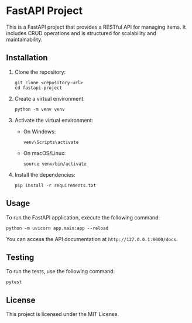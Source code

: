 # FastAPI Project

This is a FastAPI project that provides a RESTful API for managing items. It includes CRUD operations and is structured for scalability and maintainability.

## Installation

1. Clone the repository:

   ``` git
   git clone <repository-url>
   cd fastapi-project
   ```

2. Create a virtual environment:

   ``` git
   python -m venv venv
   ```

3. Activate the virtual environment:
   - On Windows:

     ``` git
     venv\Scripts\activate
     ```

   - On macOS/Linux:

     ``` git
     source venv/bin/activate
     ```

4. Install the dependencies:

   ``` git
   pip install -r requirements.txt
   ```

## Usage

To run the FastAPI application, execute the following command:

``` git
python -m uvicorn app.main:app --reload
```

You can access the API documentation at `http://127.0.0.1:8000/docs`.

## Testing

To run the tests, use the following command:

``` git
pytest
```

## License

This project is licensed under the MIT License.
